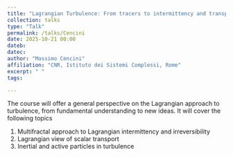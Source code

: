 ```yaml
---
title: "Lagrangian Turbulence: From tracers to intermittency and transport"
collection: talks
type: "Talk"
permalink: /talks/Cencini
date: 2025-10-21 00:00
dateb: 
datec: 
author: "Massimo Cencini" 
affiliation: "CNR, Istituto dei Sistemi Complessi, Rome"
excerpt: " "
tags: 

---
```

The course will offer a general perspective on the Lagrangian approach to turbulence,
from fundamental understanding to new ideas. It will cover the following topics

1. Multifractal approach to Lagrangian intermittency and irreversibility
2.  Lagrangian view of scalar transport
3.  Inertial and active particles in turbulence